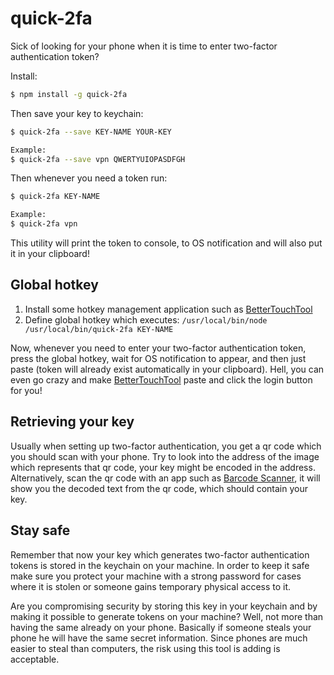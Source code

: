 # quick-2fa

Sick of looking for your phone when it is time to enter two-factor authentication token?

Install:

```sh
$ npm install -g quick-2fa
```

Then save your key to keychain:

```sh
$ quick-2fa --save KEY-NAME YOUR-KEY

Example:
$ quick-2fa --save vpn QWERTYUIOPASDFGH
```
Then whenever you need a token run:

```sh
$ quick-2fa KEY-NAME

Example:
$ quick-2fa vpn
```

This utility will print the token to console, to OS notification and will also put it in your clipboard!

## Global hotkey

1. Install some hotkey management application such as [BetterTouchTool](https://www.boastr.net/)
2. Define global hotkey which executes: `/usr/local/bin/node /usr/local/bin/quick-2fa KEY-NAME`

Now, whenever you need to enter your two-factor authentication token, press the global hotkey, wait for OS notification to appear, and then just paste (token will already exist automatically in your clipboard). Hell, you can even go crazy and make [BetterTouchTool](https://www.boastr.net/) paste and click the login button for you!

## Retrieving your key

Usually when setting up two-factor authentication, you get a qr code which you should scan with your phone. Try to look into the address of the image which represents that qr code, your key might be encoded in the address. Alternatively, scan the qr code with an app such as [Barcode Scanner](https://play.google.com/store/apps/details?id=com.google.zxing.client.android&hl=en), it will show you the decoded text from the qr code, which should contain your key.

## Stay safe

Remember that now your key which generates two-factor authentication tokens is stored in the keychain on your machine. In order to keep it safe make sure you protect your machine with a strong password for cases where it is stolen or someone gains temporary physical access to it.

Are you compromising security by storing this key in your keychain and by making it possible to generate tokens on your machine? Well, not more than having the same already on your phone. Basically if someone steals your phone he will have the same secret information. Since phones are much easier to steal than computers, the risk using this tool is adding is acceptable.
